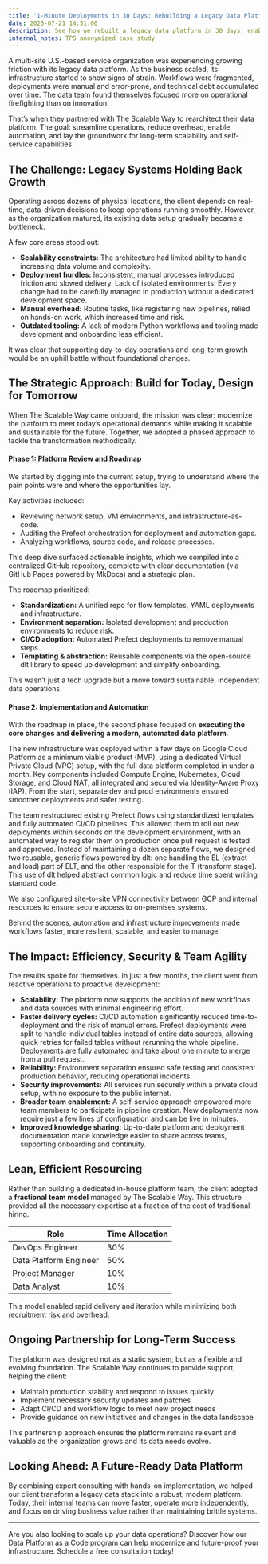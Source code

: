 ```yaml
---
title: '1-Minute Deployments in 30 Days: Rebuilding a Legacy Data Platform for Scale'
date: 2025-07-21 14:51:00
description: See how we rebuilt a legacy data platform in 30 days, enabling 1-minute deployments, automated CI/CD, and scalable self-service. Our “as-code” strategy eliminated bottlenecks and empowered lean teams to move fast and build for the future.
internal_notes: TPS anonymized case study
---
```

A multi-site U.S.-based service organization was experiencing growing friction with its legacy data platform. As the business scaled, its infrastructure started to show signs of strain. Workflows were fragmented, deployments were manual and error-prone, and technical debt accumulated over time. The data team found themselves focused more on operational firefighting than on innovation. 

That’s when they partnered with The Scalable Way to rearchitect their data platform. The goal: streamline operations, reduce overhead, enable automation, and lay the groundwork for long-term scalability and self-service capabilities. 

## The Challenge: Legacy Systems Holding Back Growth

Operating across dozens of physical locations, the client depends on real-time, data-driven decisions to keep operations running smoothly. However, as the organization matured, its existing data setup gradually became a bottleneck. 


A few core areas stood out:

- **Scalability constraints:** The architecture had limited ability to handle increasing data volume and complexity.
- **Deployment hurdles:** Inconsistent, manual processes introduced friction and slowed delivery.
Lack of isolated environments: Every change had to be carefully managed in production without a dedicated development space.
- **Manual overhead:** Routine tasks, like registering new pipelines, relied on hands-on work, which increased time and risk.
- **Outdated tooling:** A lack of modern Python workflows and tooling made development and onboarding less efficient. 

It was clear that supporting day-to-day operations and long-term growth would be an uphill battle without foundational changes.

## The Strategic Approach: Build for Today, Design for Tomorrow


When The Scalable Way came onboard, the mission was clear: modernize the platform to meet today’s operational demands while making it scalable and sustainable for the future. Together, we adopted a phased approach to tackle the transformation methodically.


#### Phase 1: Platform Review and Roadmap


We started by digging into the current setup, trying to understand where the pain points were and where the opportunities lay.


Key activities included:

- Reviewing network setup, VM environments, and infrastructure-as-code.
- Auditing the Prefect orchestration for deployment and automation gaps.
- Analyzing workflows, source code, and release processes.

This deep dive surfaced actionable insights, which we compiled into a centralized GitHub repository, complete with clear documentation (via GitHub Pages powered by MkDocs) and a strategic plan.


The roadmap prioritized:

- **Standardization:** A unified repo for flow templates, YAML deployments and infrastructure.
- **Environment separation:** Isolated development and production environments to reduce risk.
- **CI/CD adoption:** Automated Prefect deployments to remove manual steps.
- **Templating & abstraction:** Reusable components via the open-source dlt library to speed up development and simplify onboarding.

This wasn’t just a tech upgrade but a move toward sustainable, independent data operations.

#### Phase 2: Implementation and Automation

With the roadmap in place, the second phase focused on **executing the core changes and delivering a modern, automated data platform**. 


The new infrastructure was deployed within a few days on Google Cloud Platform as a minimum viable product (MVP), using a dedicated Virtual Private Cloud (VPC) setup, with the full data platform completed in under a month. Key components included Compute Engine, Kubernetes, Cloud Storage, and Cloud NAT, all integrated and secured via Identity-Aware Proxy (IAP). From the start, separate dev and prod environments ensured smoother deployments and safer testing.


The team restructured existing Prefect flows using standardized templates and fully automated CI/CD pipelines. This allowed them to roll out new deployments within seconds on the development environment, with an automated way to register them on production once pull request is tested and approved. Instead of maintaining a dozen separate flows, we designed two reusable, generic flows powered by dlt: one handling the EL (extract and load) part of ELT, and the other responsible for the T (transform stage). This use of dlt helped abstract common logic and reduce time spent writing standard code. 


We also configured site-to-site VPN connectivity between GCP and internal resources to ensure secure access to on-premises systems.


Behind the scenes, automation and infrastructure improvements made workflows faster, more resilient, scalable, and easier to manage.

## The Impact: Efficiency, Security & Team Agility

The results spoke for themselves. In just a few months, the client went from reactive operations to proactive development:

- **Scalability:** The platform now supports the addition of new workflows and data sources with minimal engineering effort. 
- **Faster delivery cycles:** CI/CD automation significantly reduced time-to-deployment and the risk of manual errors. Prefect deployments were split to handle individual tables instead of entire data sources, allowing quick retries for failed tables without rerunning the whole pipeline. Deployments are fully automated and take about one minute to merge from a pull request. 
- **Reliability:** Environment separation ensured safe testing and consistent production behavior, reducing operational incidents. 
- **Security improvements:** All services run securely within a private cloud setup, with no exposure to the public internet.
- **Broader team enablement:** A self-service approach empowered more team members to participate in pipeline creation. New deployments now require just a few lines of configuration and can be live in minutes.
- **Improved knowledge sharing:** Up-to-date platform and deployment documentation made knowledge easier to share across teams, supporting onboarding and continuity.

## Lean, Efficient Resourcing

Rather than building a dedicated in-house platform team, the client adopted a **fractional team model** managed by The Scalable Way. This structure provided all the necessary expertise at a fraction of the cost of traditional hiring.


| **Role** | **Time Allocation** |
| --- | --- |
| DevOps Engineer | 30% |
| Data Platform Engineer | 50% |
| Project Manager | 10% |
| Data Analyst | 10% |

This model enabled rapid delivery and iteration while minimizing both recruitment risk and overhead.

## Ongoing Partnership for Long-Term Success

The platform was designed not as a static system, but as a flexible and evolving foundation. The Scalable Way continues to provide support, helping the client:

- Maintain production stability and respond to issues quickly
- Implement necessary security updates and patches
- Adapt CI/CD and workflow logic to meet new project needs
- Provide guidance on new initiatives and changes in the data landscape


This partnership approach ensures the platform remains relevant and valuable as the organization grows and its data needs evolve.

## Looking Ahead: A Future-Ready Data Platform

By combining expert consulting with hands-on implementation, we helped our client transform a legacy data stack into a robust, modern platform. Today, their internal teams can move faster, operate more independently, and focus on driving business value rather than maintaining brittle systems.

______________________________________________________________________________________

Are you also looking to scale up your data operations? Discover how our Data Platform as a Code program can help modernize and future-proof your infrastructure. Schedule a free consultation today!
